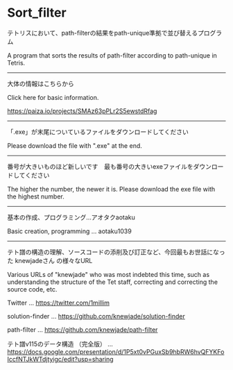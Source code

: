 # Sort_filter

テトリスにおいて、path-filterの結果をpath-unique準拠で並び替えるプログラム

A program that sorts the results of path-filter according to path-unique in Tetris.

---

大体の情報はこちらから

Click here for basic information.

https://paiza.io/projects/SMAz63pPLr2S5ewstdRfag

---

「.exe」が末尾についているファイルをダウンロードしてください

Please download the file with ".exe" at the end.

---

番号が大きいものほど新しいです　最も番号の大きいexeファイルをダウンロードしてください

The higher the number, the newer it is. Please download the exe file with the highest number.

---

基本の作成、プログラミング...アオタクaotaku

Basic creation, programming ... aotaku1039

---

テト譜の構造の理解、ソースコードの添削及び訂正など、今回最もお世話になった knewjadeさん の様々なURL

Various URLs of "knewjade" who was most indebted this time, such as understanding the structure of the Tet staff, correcting and correcting the source code, etc.

Twitter                          ... https://twitter.com/1millim

solution-finder                  ... https://github.com/knewjade/solution-finder

path-filter                      ... https://github.com/knewjade/path-filter

テト譜v115のデータ構造 （完全版） ... https://docs.google.com/presentation/d/1P5xt0vPGuxSb9hbRW6hvQFYKFoIccfNTJkWTdjtyigc/edit?usp=sharing
